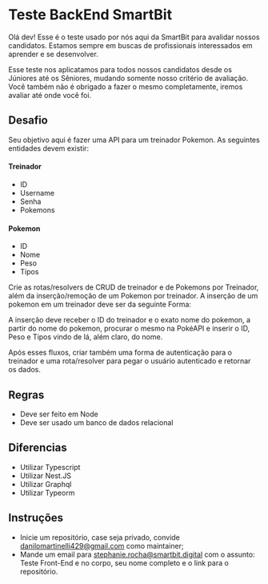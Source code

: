 # Teste BackEnd SmartBit

Olá dev! Esse é o teste usado por nós aqui da SmartBit para avalidar nossos candidatos. Estamos sempre em buscas de profissionais interessados em aprender e se desenvolver.

Esse teste nos aplicatamos para todos nossos candidatos desde os Júniores até os Sêniores, mudando somente nosso critério de avaliação. Você também não é obrigado a fazer o mesmo completamente, iremos avaliar até onde você foi.

##  Desafio

Seu objetivo aqui é fazer uma API para um treinador Pokemon. As seguintes entidades devem existir:

#### Treinador

- ID
- Username
- Senha
- Pokemons

#### Pokemon

- ID
- Nome
- Peso
- Tipos

Crie as rotas/resolvers de CRUD de treinador e de Pokemons por Treinador, além da inserção/remoção de um Pokemon por treinador. A inserção de um pokemon em um treinador deve ser da seguinte Forma:

A inserção deve receber o ID do treinador e o exato nome do pokemon, a partir do nome do pokemon, procurar o mesmo na PokéAPI e inserir o ID, Peso e Tipos vindo de lá, além claro, do nome.

Após esses fluxos, criar também uma forma de autenticação para o treinador e uma rota/resolver para pegar o usuário autenticado e retornar os dados.

## Regras

- Deve ser feito em Node
- Deve ser usado um banco de dados relacional

## Diferencias

- Utilizar Typescript
- Utilizar Nest.JS
- Utilizar Graphql
- Utilizar Typeorm

## Instruções

- Inicie um repositório, case seja privado, convide danilomartinelli429@gmail.com como maintainer;
- Mande um email para stephanie.rocha@smartbit.digital com o assunto: Teste Front-End e no corpo, seu nome completo e o link para o repositório.
